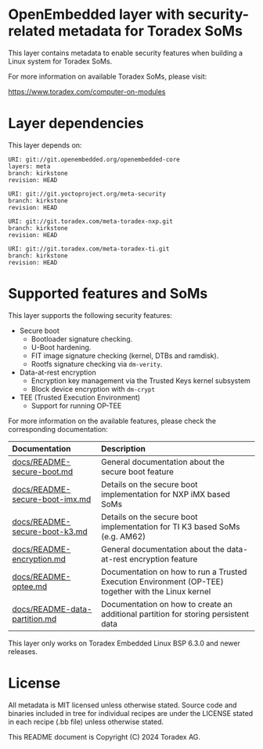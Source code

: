 # OpenEmbedded layer with security-related metadata for Toradex SoMs

This layer contains metadata to enable security features when building a Linux system for Toradex SoMs.

For more information on available Toradex SoMs, please visit:

https://www.toradex.com/computer-on-modules

# Layer dependencies

This layer depends on:

```
URI: git://git.openembedded.org/openembedded-core
layers: meta
branch: kirkstone
revision: HEAD

URI: git://git.yoctoproject.org/meta-security
branch: kirkstone
revision: HEAD

URI: git://git.toradex.com/meta-toradex-nxp.git
branch: kirkstone
revision: HEAD

URI: git://git.toradex.com/meta-toradex-ti.git
branch: kirkstone
revision: HEAD
```

# Supported features and SoMs

This layer supports the following security features:

- Secure boot
  - Bootloader signature checking.
  - U-Boot hardening.
  - FIT image signature checking (kernel, DTBs and ramdisk).
  - Rootfs signature checking via `dm-verity`.
- Data-at-rest encryption
  - Encryption key management via the Trusted Keys kernel subsystem
  - Block device encryption with `dm-crypt`
- TEE (Trusted Execution Environment)
  - Support for running OP-TEE

For more information on the available features, please check the corresponding documentation:

| Documentation | Description |
| :------------ | :---------- |
| [docs/README-secure-boot.md](docs/README-secure-boot.md) | General documentation about the secure boot feature |
| [docs/README-secure-boot-imx.md](docs/README-secure-boot-imx.md) | Details on the secure boot implementation for NXP iMX based SoMs |
| [docs/README-secure-boot-k3.md](docs/README-secure-boot-k3.md) | Details on the secure boot implementation for TI K3 based SoMs (e.g. AM62) |
| [docs/README-encryption.md](docs/README-encryption.md) | General documentation about the data-at-rest encryption feature |
| [docs/README-optee.md](docs/README-optee.md) | Documentation on how to run a Trusted Execution Environment (OP-TEE) together with the Linux kernel |
| [docs/README-data-partition.md](docs/README-data-partition.md) | Documentation on how to create an additional partition for storing persistent data |

This layer only works on Toradex Embedded Linux BSP 6.3.0 and newer releases.

# License

All metadata is MIT licensed unless otherwise stated. Source code and binaries included in tree for individual recipes are under the LICENSE stated in each recipe (.bb file) unless otherwise stated.

This README document is Copyright (C) 2024 Toradex AG.
